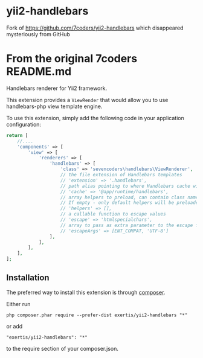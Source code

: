# yii2-handlebars
Fork of https://github.com/7coders/yii2-handlebars which disappeared mysteriously from GitHub

From the original 7coders README.md
==================================

Handlebars renderer for Yii2 framework.

This extension provides a `ViewRender` that would allow you to use handlebars-php view template engine.

To use this extension, simply add the following code in your application configuration:

```php
return [
    //....
    'components' => [
        'view' => [
            'renderers' => [
                'handlebars' => [
                    'class' => 'sevencoders\handlebars\ViewRenderer',
                    // the file extension of Handlebars templates
                    // 'extension' => '.handlebars',
                    // path alias pointing to where Handlebars cache will be stored. Set to false to disable templates cache.
                    // 'cache' => '@app/runtime/handlebars',
                    // array helpers to preload, can contain class names (strings).
                    // If empty - only default helpers will be preloaded
                    // 'helpers' => [],
                    // a callable function to escape values
                    // 'escape' => 'htmlspecialchars',
                    // array to pass as extra parameter to the escape function
                    // 'escapeArgs' => [ENT_COMPAT, 'UTF-8']
                ],
            ],
        ],
    ],
];
```

Installation
------------

The preferred way to install this extension is through [composer](http://getcomposer.org/download/).

Either run

```
php composer.phar require --prefer-dist exertis/yii2-handlebars "*"  
```

or add

```
"exertis/yii2-handlebars": "*"  
```

to the require section of your composer.json.

